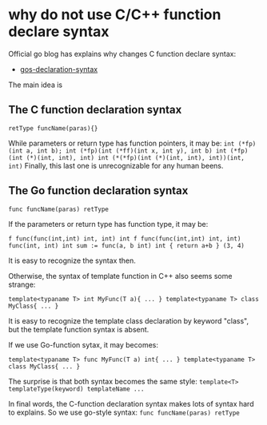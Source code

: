 # why do not use C/C++ function declare syntax

Official go blog has explains why changes C function declare syntax:
- [gos-declaration-syntax](https://blog.golang.org/gos-declaration-syntax)

The main idea is

## The C function declaration syntax 
`retType funcName(paras){}`

While parameters or return type has function pointers, it may be:
`
int (*fp)(int a, int b);
int (*fp)(int (*ff)(int x, int y), int b)
int (*fp)(int (*)(int, int), int)
int (*(*fp)(int (*)(int, int), int))(int, int)
`
Finally, this last one is unrecognizable for any human beens.

## The Go function declaration syntax 
`func funcName(paras) retType`

If the parameters or return type has function type, it may be:

`
f func(func(int,int) int, int) int
f func(func(int,int) int, int) func(int, int) int
sum := func(a, b int) int { return a+b } (3, 4)
`

It is easy to recognize the syntax then.

Otherwise, the syntax of template function in C++ also seems some strange:

`
template<typaname T> int MyFunc(T a){ ... }
template<typaname T> class MyClass{ ... }
`

It is easy to recognize the template class declaration by keyword "class", but the template function syntax is absent.

If we use Go-function sytax, it may becomes:

`
template<typaname T> func MyFunc(T a) int{ ... }
template<typaname T> class MyClass{ ... }
`

The surprise is that both syntax becomes the same style:
`template<T> templateType(keyword) templateName ...`

In final words, the C-function declaration syntax makes lots of syntax hard to explains.
So we use go-style syntax:
`func funcName(paras) retType`